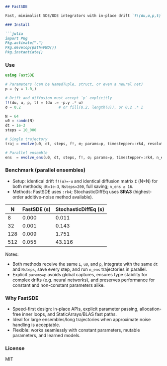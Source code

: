````markdown
## FastSDE

Fast, minimalist SDE/ODE integrators with in-place drift `f!(du,u,p,t)`, explicit parameter passing, preallocation, a StaticArrays fast path, and additive/diagonal/correlated Gaussian noise.

### Install

```julia
import Pkg
Pkg.activate(".")
Pkg.develop(path=PWD())
Pkg.instantiate()
````

### Use

```julia
using FastSDE

# Parameters (can be NamedTuple, struct, or even a neural net)
p = (γ = 1.0,)

# Drift and diffusion must accept `p` explicitly
f!(du, u, p, t) = (du .= -p.γ .* u)
σ = 0.2                 # or fill(0.2, length(u)), or 0.2 .* I

N = 64
u0 = randn(N)
dt = 1e-3
steps = 10_000

# Single trajectory
traj = evolve(u0, dt, steps, f!, σ; params=p, timestepper=:rk4, resolution=10)

# Parallel ensemble
ens  = evolve_ens(u0, dt, steps, f!, σ; params=p, timestepper=:rk4, n_ens=8)
```

### Benchmark (parallel ensembles)

* Setup: identical drift `f!(u)=-u` and identical diffusion matrix `Σ` (N×N) for both methods; `dt=1e-3`, `Nsteps=200`, full saving; `n_ens ≥ 16`.
* Methods: FastSDE uses `:rk4`; StochasticDiffEq uses **SRA3** (highest-order additive-noise method available).

| N   | FastSDE (s) | StochasticDiffEq (s) |
| --- | ----------- | -------------------- |
| 8   | 0.000       | 0.011                |
| 32  | 0.001       | 0.143                |
| 128 | 0.009       | 1.751                |
| 512 | 0.055       | 43.116               |

Notes:

* Both methods receive the same `Σ`, `u0`, and `p`, integrate with the same `dt` and `Nsteps`, save every step, and run `n_ens` trajectories in parallel.
* Explicit `params=p` avoids global captures, ensures type stability for complex drifts (e.g. neural networks), and preserves performance for constant and non-constant parameters alike.

### Why FastSDE

* Speed-first design: in-place APIs, explicit parameter passing, allocation-free inner loops, and StaticArrays/BLAS fast paths.
* Ideal for large ensembles/long trajectories when approximate noise handling is acceptable.
* Flexible: works seamlessly with constant parameters, mutable parameters, and learned models.

### License

MIT

```
```
